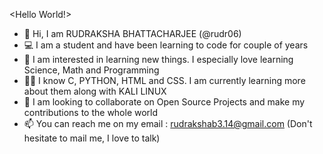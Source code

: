 <Hello World!>
- 👋 Hi, I am RUDRAKSHA BHATTACHARJEE (@rudr06)
- 💻 I am a student and have been learning to code for couple of years
- 🚀 I am interested in learning new things. I especially love learning Science, Math and Programming
- 👨‍💻 I know C, PYTHON, HTML and CSS. I am currently learning more about them along with KALI LINUX 
- 💞️ I am looking to collaborate on Open Source Projects and make my contributions to the whole world
- 📫 You can reach me on my email : rudrakshab3.14@gmail.com (Don't hesitate to mail me, I love to talk)
